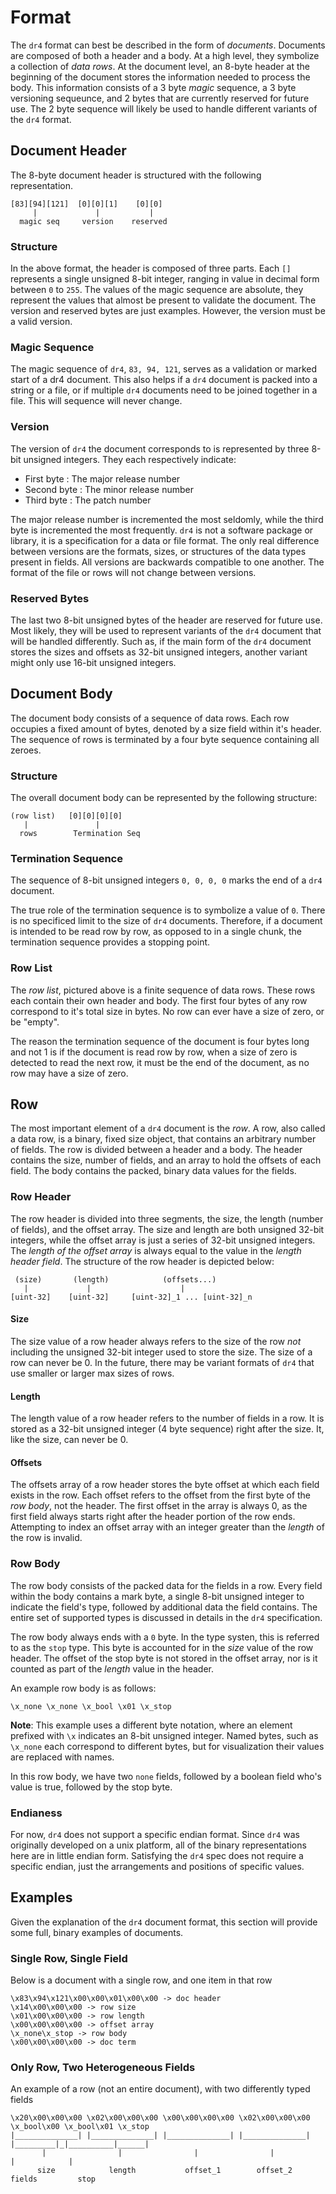 # Format

The `dr4` format can best be described in the form of *documents*. Documents are composed of both a header and a body. At a high level, they symbolize a collection of *data rows*. At the document level, an 8-byte header at the beginning of the document stores the information needed to process the body. This information consists of a 3 byte *magic* sequence, a 3 byte versioning sequeunce, and 2 bytes that are currently reserved for future use. The 2 byte sequence will likely be used to handle different variants of the `dr4` format.

## Document Header

The 8-byte document header is structured with the following representation.

```
[83][94][121]  [0][0][1]    [0][0]
     |             |           |
  magic seq     version    reserved
```

### Structure

In the above format, the header is composed of three parts. Each `[]` represents a single unsigned 8-bit integer, ranging in value in decimal form between `0` to `255`. The values of the magic sequence are absolute, they represent the values that almost be present to validate the document. The version and reserved bytes are just examples. However, the version must be a valid version.

### Magic Sequence

The magic sequence of `dr4`, `83, 94, 121`, serves as a validation or marked start of a dr4 document. This also helps if a `dr4` document is packed into a string or a file, or if multiple `dr4` documents need to be joined together in a file. This will sequence will never change.

### Version

The version of `dr4` the document corresponds to is represented by three 8-bit unsigned integers. They each respectively indicate:

* First byte : The major release number
* Second byte : The minor release number
* Third byte : The patch number

The major release number is incremented the most seldomly, while the third byte is incremented the most frequently. `dr4` is not a software package or library, it is a specification for a data or file format. The only real difference between versions are the formats, sizes, or structures of the data types present in fields. All versions are backwards compatible to one another. The format of the file or rows will not change between versions.


### Reserved Bytes

The last two 8-bit unsigned bytes of the header are reserved for future use. Most likely, they will be used to represent variants of the `dr4` document that will be handled differently. Such as, if the main form of the `dr4` document stores the sizes and offsets as 32-bit unsigned integers, another variant might only use 16-bit unsigned integers.

## Document Body

The document body consists of a sequence of data rows. Each row occupies a fixed amount of bytes, denoted by a size field within it's header. The sequence of rows is terminated by a four byte sequence containing all zeroes. 

### Structure

The overall document body can be represented by the following structure:

```
(row list)   [0][0][0][0]
   |               |
  rows        Termination Seq
```

### Termination Sequence

The sequence of 8-bit unsigned integers `0, 0, 0, 0` marks the end of a `dr4` document.

The true role of the termination sequence is to symbolize a value of `0`. There is no specificed limit to the size of `dr4` documents. Therefore, if a document is intended to be read row by row, as opposed to in a single chunk, the termination sequence provides a stopping point.

### Row List

The *row list*, pictured above is a finite sequence of data rows. These rows each contain their own header and body. The first four bytes of any row correspond to it's total size in bytes. No row can ever have a size of zero, or be "empty". 

The reason the termination sequence of the document is four bytes long and not 1 is if the document is read row by row, when a size of zero is detected to read the next row, it must be the end of the document, as no row may have a size of zero.

## Row

The most important element of a `dr4` document is the *row*. A row, also called a data row, is a binary, fixed size object, that contains an arbitrary number of fields. The row is divided between a header and a body. The header contains the size, number of fields, and an array to hold the offsets of each field. The body contains the packed, binary data values for the fields. 

### Row Header

The row header is divided into three segments, the size, the length (number of fields), and the offset array. The size and length are both unsigned 32-bit integers, while the offset array is just a series of 32-bit unsigned integers. The *length of the offset array* is always equal to the value in the *length header field*. The structure of the row header is depicted below:

```
 (size)       (length)            (offsets...)
   |             |                    |
[uint-32]    [uint-32]     [uint-32]_1 ... [uint-32]_n
```

#### Size

The size value of a row header always refers to the size of the row *not* including the unsigned 32-bit integer used to store the size. The size of a row can never be 0. In the future, there may be variant formats of `dr4` that use smaller or larger max sizes of rows.

#### Length

The length value of a row header refers to the number of fields in a row. It is stored as a 32-bit unsigned integer (4 byte sequence) right after the size. It, like the size, can never be 0.

#### Offsets

The offsets array of a row header stores the byte offset at which each field exists in the row. Each offset refers to the offset from the first byte of the *row body*, not the header. The first offset in the array is always 0, as the first field always starts right after the header portion of the row ends. Attempting to index an offset array with an integer greater than the *length* of the row is invalid.

### Row Body

The row body consists of the packed data for the fields in a row. Every field within the body contains a mark byte, a single 8-bit unsigned integer to indicate the field's type, followed by additional data the field contains. The entire set of supported types is discussed in details in the `dr4` specification. 

The row body always ends with a `0` byte. In the type systen, this is referred to as the `stop` type. This byte is accounted for in the *size* value of the row header. The offset of the stop byte is not stored in the offset array, nor is it counted as part of the *length* value in the header.

An example row body is as follows:

```
\x_none \x_none \x_bool \x01 \x_stop
```

**Note**: This example uses a different byte notation, where an element prefixed with `\x` indicates an 8-bit unsigned integer. Named bytes, such as `\x_none` each correspond to different bytes, but for visualization their values are replaced with names.

In this row body, we have two `none` fields, followed by a boolean field who's value is true, followed by the stop byte.

### Endianess

For now, `dr4` does not support a specific endian format. Since `dr4` was originally developed on a unix platform, all of the binary representations here are in little endian form. Satisfying the `dr4` spec does not require a specific endian, just the arrangements and positions of specific values. 

## Examples

Given the explanation of the `dr4` document format, this section will provide some full, binary examples of documents.

### Single Row, Single Field

Below is a document with a single row, and one item in that row

```
\x83\x94\x121\x00\x00\x01\x00\x00 -> doc header
\x14\x00\x00\x00 -> row size
\x01\x00\x00\x00 -> row length
\x00\x00\x00\x00 -> offset array
\x_none\x_stop -> row body
\x00\x00\x00\x00 -> doc term
```

### Only Row, Two Heterogeneous Fields

An example of a row (not an entire document), with two differently typed fields

```
\x20\x00\x00\x00 \x02\x00\x00\x00 \x00\x00\x00\x00 \x02\x00\x00\x00 \x_bool\x00 \x_bool\x01 \x_stop
|______________| |______________| |______________| |______________| |_________|_|__________|______|
       |                |                |                |                      |            |
      size            length           offset_1        offset_2              fields         stop
```

